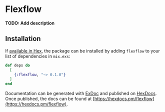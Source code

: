 # Flexflow

**TODO: Add description**

## Installation

If [available in Hex](https://hex.pm/docs/publish), the package can be installed
by adding `flexflow` to your list of dependencies in `mix.exs`:

```elixir
def deps do
  [
    {:flexflow, "~> 0.1.0"}
  ]
end
```

Documentation can be generated with [ExDoc](https://github.com/elixir-lang/ex_doc)
and published on [HexDocs](https://hexdocs.pm). Once published, the docs can
be found at [https://hexdocs.pm/flexflow](https://hexdocs.pm/flexflow).

